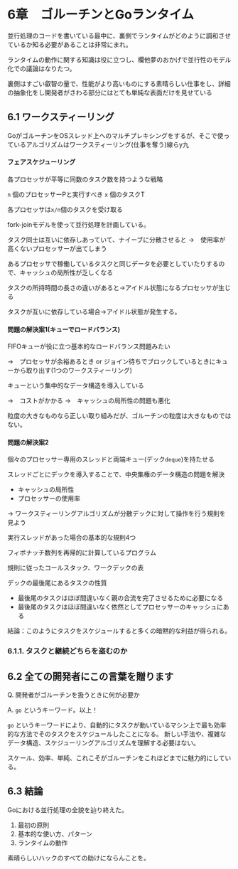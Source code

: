 # 6章　ゴルーチンとGoランタイム

並行処理のコードを書いている最中に、裏側でランタイムがどのように調和させているか知る必要があることは非常にまれ。

ランタイムの動作に関する知識は役に立つし、欄他夢のおかげで並行性のモデル化での議論はなりたつ。

裏側はすごい叡智の量で、性能がより高いものにする素晴らしい仕事をし、詳細の抽象化をし開発者がさわる部分にはとても単純な表面だけを見せている

## 6.1 ワークスティーリング

GoがゴルーチンをOSスレッド上へのマルチプレキシングをするが、そこで使っているアルゴリズムはワークスティーリング(仕事を奪う)線らy九

#### フェアスケジューリング

各プロセッサが平等に同数のタスク数を持つような戦略

`n` 個のプロセッサーPと実行すべき `x` 個のタスクT

各プロセッサは`x/n`個のタスクを受け取る

fork-joinモデルを使って並行処理を計画している。

タスク同士は互いに依存しあっていて、ナイーブに分散させると
→　使用率が高くないプロセッサーが出てしまう

あるプロセッサで稼働しているタスクと同じデータを必要としていたりするので、キャッシュの局所性が乏しくなる

タスクの所持時間の長さの違いがあると→アイドル状態になるプロセッサが生じる

タスクが互いに依存している場合→アイドル状態が発生する。

#### 問題の解決案1(キューでロードバランス)

FIFOキューが役に立つ基本的なロードバランス問題みたい

→　プロセッサが余裕あるとき or ジョイン待ちでブロックしているときにキューから取り出す(1つのワークスティーリング)

キューという集中的なデータ構造を導入している

→　コストがかかる
→　キャッシュの局所性の問題も悪化

粒度の大きなものなら正しい取り組みだが、ゴルーチンの粒度は大きなものではない。

#### 問題の解決案2

個々のプロセッサー専用のスレッドと両端キュー(デック`deque`)を持たせる

スレッドごとにデックを導入することで、中央集権のデータ構造の問題を解決

- キャッシュの局所性
- プロセッサーの使用率

→ ワークスティーリングアルゴリズムが分散デックに対して操作を行う規則を見よう

実行スレッドがあった場合の基本的な規則4つ

フィボナッチ数列を再帰的に計算しているプログラム

規則に従ったコールスタック、ワークデックの表

デックの最後尾にあるタスクの性質
- 最後尾のタスクはほぼ間違いなく親の合流を完了させるために必要になる
- 最後尾のタスクはほぼ間違いなく依然としてプロセッサーのキャッシュにある

結論：このようにタスクをスケジュールすると多くの暗黙的な利益が得られる。

### 6.1.1. タスクと継続どちらを盗むのか

## 6.2 全ての開発者にこの言葉を贈ります

Q. 開発者がゴルーチンを扱うときに何が必要か

A. `go` というキーワード。以上！

`go` というキーワードにより、自動的にタスクが動いているマシン上で最も効率的な方法でそのタスクをスケジュールしたことになる。
新しい手法や、複雑なデータ構造、スケジューリングアルゴリズムを理解する必要はない。

スケール、効率、単純、これこそがゴルーチンをこれほどまでに魅力的にしている。

## 6.3 結論

Goにおける並行処理の全貌を辿り終えた。

1. 最初の原則
2. 基本的な使い方、パターン
3. ランタイムの動作

素晴らしいハックのすべての助けにならんことを。

